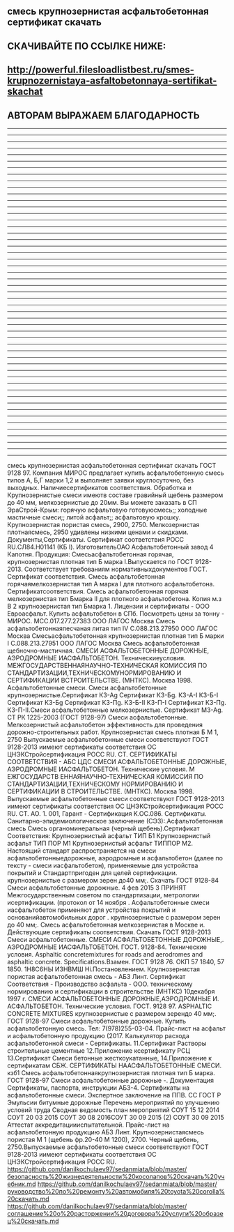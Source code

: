 смесь крупнозернистая асфальтобетонная сертификат скачать
--------------------------------------------------
СКАЧИВАЙТЕ ПО ССЫЛКЕ НИЖЕ:
--------------------------------------------------
http://powerful.filesloadlistbest.ru/smes-krupnozernistaya-asfaltobetonnaya-sertifikat-skachat
--------------------------------------------------
АВТОРАМ ВЫРАЖАЕМ БЛАГОДАРНОСТЬ
--------------------------------------------------
--------------------------------------------------
--------------------------------------------------
--------------------------------------------------
--------------------------------------------------
--------------------------------------------------
--------------------------------------------------
--------------------------------------------------
--------------------------------------------------
--------------------------------------------------
--------------------------------------------------
--------------------------------------------------
--------------------------------------------------
--------------------------------------------------
--------------------------------------------------
--------------------------------------------------
--------------------------------------------------
--------------------------------------------------
--------------------------------------------------
--------------------------------------------------
--------------------------------------------------
--------------------------------------------------
--------------------------------------------------
--------------------------------------------------
--------------------------------------------------
--------------------------------------------------
--------------------------------------------------
--------------------------------------------------
--------------------------------------------------
--------------------------------------------------
--------------------------------------------------
--------------------------------------------------
--------------------------------------------------
--------------------------------------------------
--------------------------------------------------
--------------------------------------------------
--------------------------------------------------
--------------------------------------------------
--------------------------------------------------
--------------------------------------------------
--------------------------------------------------
--------------------------------------------------
--------------------------------------------------
--------------------------------------------------
--------------------------------------------------
--------------------------------------------------
--------------------------------------------------
--------------------------------------------------
--------------------------------------------------
--------------------------------------------------
--------------------------------------------------
--------------------------------------------------
смесь крупнозернистая асфальтобетонная сертификат скачать ГОСТ 9128  97. Компания МИРОС предлагает купить асфальтобетонную смесь типов А, Б,Г марки 1,2 и выполняет заявки круглосуточно, без выходных.  Наличиесертификатов соответствия. Обработка и  Крупнозернистые смеси имеютв составе гравийный щебень размером до 40 мм, мелкозернистые  до 20мм. Вы можете заказать в СП ЭраСтрой-Крым: горячую асфальтовую готовуюсмесь;; холодные мастичные смеси;; литой асфальт;; асфальтовую крошку. Крупнозернистая пористая смесь, 2900, 2750. Мелкозернистая плотнаясмесь, 2950  удивлены низкими ценами и скидками. Документы,Сертификаты. Сертификат соответствия  РОСС RU.СЛ84.Н01141 (КБ I). ИзготовительОАО Асфальтобетонный завод  4 Капотня. Продукция: Смесьасфальтобетонная горячая, крупнозернистая плотная тип Б марка I.Выпускается по ГОСТ 9128-2013. Соответствует требованиям нормативныхдокументов ГОСТ. Сертификат соответствия. Смесь асфальтобетонная горячаямелкозернистая тип А марка I для плотного асфальтобетона. Сертификатсоответствия. Смесь асфальтобетонная горячая мелкозернистая тип Бмарка II для плотного асфальтобетона. Копия м.з В 2  крупнозернистая тип Бмарка 1. Лицензии и сертификаты - ООО Евроасфальт. Купить асфальтобетон в СПб. Посмотреть цены за тонну - МИРОС. MCC.017.277.27383 ООО ЛАГОС Москва Смесь асфальтобетоннаяпесчаная литая тип IV C.088.213.27950 ООО ЛАГОС Москва Смесьасфальтобетонная крупнозернистая плотная тип Б марки I C.088.213.27951 ООО ЛАГОС Москва Смесь асфальтобетонная щебночно-мастичная. СМЕСИ АСФАЛЬТОБЕТОННЫЕ ДОРОЖНЫЕ, АЭРОДРОМНЫЕ ИАСФАЛЬТОБЕТОН. Техническиеусловия. МЕЖГОСУДАРСТВЕННАЯНАУЧНО-ТЕХНИЧЕСКАЯ КОМИССИЯ ПО СТАНДАРТИЗАЦИИ,ТЕХНИЧЕСКОМУНОРМИРОВАНИЮ И СЕРТИФИКАЦИИ ВСТРОИТЕЛЬСТВЕ. (МНТКС). Москва 1998. Асфальтобетонные смеси. Смеси асфальтобетонные крупнозернистые.Сертификат КЗ-Аg Сертификат КЗ-Бg. КЗ-А-I КЗ-Б-I Сертификат КЗ-Бg Сертификат КЗ-Пg. КЗ-Б-II КЗ-П-I Сертификат КЗ-Пg. КЗ-П-II.Смеси асфальтобетонные мелкозернистые. Сертификат МЗ-Аg. СТ РК 1225-2003 (ГОСТ 9128-97) Смеси асфальтобетонные. Мелкозернистый асфальтобетон  эффективность для проведения дорожно-строительных работ.  Крупнозернистая смесь плотная Б М 1, 2750 Выпускаемые асфальтобетонные смеси соответствуют ГОСТ 9128-2013 иимеют сертификаты соответствия ОС ЦНЭКСтройсертификация РОСС RU. CT. СЕРТИФИКАТЫ СООТВЕТСТВИЯ - АБС ЦДС
СМЕСИ АСФАЛЬТОБЕТОННЫЕ ДОРОЖНЫЕ, АЭРОДРОМНЫЕ ИАСФАЛЬТОБЕТОН. Технические условия. М ЕЖГОСУДАРСТВ ЕННАЯНАУЧНО-ТЕХНИЧЕСКАЯ КОМИССИЯ ПО СТАНДАРТИЗАЦИИ,ТЕХНИЧЕСКОМУ НОРМИРОВАНИЮ И СЕРТИФИКАЦИИ В СТРОИТЕЛЬСТВЕ. (МНТКС). Москва 1998. Выпускаемые асфальтобетонные смеси соответствуют ГОСТ 9128-2013 иимеют сертификаты соответствия ОС ЦНЭКСтройсертификация РОСС RU. CT. AO. 1. 001, Гарант - Сертификация K.OC.086. Сертификаты. Санитарно-эпидемиологическое заключение (СЭЗ):.Асфальтобетонная смесь  Смесь органоминеральная (черный щебень).Сертификат Соответствия: Крупнозернистый асфальт ТИП Б1 Крупнозернистый асфальт ТИП ПОР М1  Крупнозернистый асфальт ТИППОР М2. Настоящий стандарт распространяется на смеси асфальтобетонныедорожные, аэродромные и асфальтобетон (далее по тексту - смеси иасфальтобетон), применяемые для устройства покрытий и  Стандартпригоден для целей сертификации.  крупнозернистые с размером зерен до40 мм;. Скачать ГОСТ 9128-84 Смеси асфальтобетонные дорожные. 4 фев 2015  3 ПРИНЯТ Межгосударственным советом по стандартизации, метрологии исертификации. (протокол от 14 ноября . Асфальтобетонные смеси иасфальтобетон применяют для устройства покрытий и основанийавтомобильных дорог . крупнозернистые с размером зерен до 40 мм;. Смесь асфальтобетонная мелкозернистая в Москве и. Действующие сертификаты соответствия. Скачать ГОСТ 9128-2013 Смеси асфальтобетонные. СМЕСИ АСФАЛЬТОБЕТОННЫЕ ДОРОЖНЫЕ,. АЭРОДРОМНЫЕ ИАСФАЛЬТОБЕТОН. ГОСТ. 9128-84. Технические условия. Asphaltic concretemixtures for roads and aerodromes and asphaltic concrete. Specifications.Взамен. ГОСТ 9128 76. ОКП 57 1840, 57 1850. 1Н8С6НЫ ИЗНВМШ Hi.Постановлением. Крупнозернистая пористая асфальтобетонная смесь - АБЗ Линт. Сертификат Соответствия - Производство асфальта - ООО. техническому нормированию и сертификации в строительстве (МНТКС) 10декабря 1997 г.  СМЕСИ АСФАЛЬТОБЕТОННЫЕ ДОРОЖНЫЕ,АЭРОДРОМНЫЕ И. АСФАЛЬТОБЕТОН. Технические условия. ГОСТ. 9128  97. ASPHALTIC CONCRETE MIXTURES  крупнозернистые с размером зерендо 40 мм;.
ГОСТ 9128-97 Смеси асфальтобетонные дорожные. Купить асфальтобетонную смесь. Тел: 7(978)255-03-04. Прайс-лист на асфальт и асфальтобетонную продукцию (2017. Калькулятор расхода асфальтобетонной смеси - Сертификаты. 11.Сертификат Растворы строительные цементные  12.Приложение ксертификату РСЦ  13.Сертификат Смеси бетонные жесткоукатанные, 14.Приложение к сертификатам СБЖ. СЕРТИФИКАТЫ НААСФАЛЬТОБЕТОННЫЕ СМЕСИ. кзб1  Смесь асфальтобетоннаякрупнозернистая плотная тип Б марка. ГОСТ 9128-97 Смеси асфальтобетонные дорожные  -. Документация  Сертификаты, паспорта, инструкции  АБЗ-4. Сертификаты на асфальтобетонные смеси. Экспертное заключение на ППВ. СС ГОСТ Р Эмульсии битумные дорожные Перечень мероприятий по улучшению условий труда  Сводная ведомость план мероприятий СОУТ 15 12 2014 СОУТ 20 03 2015 СОУТ 30 08 2016СОУТ 30 09 2015 (2) СОУТ 30 09 2015  Аттестат аккредитациииспытательной. Прайс-лист на асфальтобетонную продукцию АБЗ Линт.  Крупнозернистаясмесь пористая М 1 (щебень фр.20-40 М 1200), 2700. Черный щебень, 2750.Выпускаемые асфальтобетонные смеси соответствуют ГОСТ 9128-2013 иимеют сертификаты соответствия ОС ЦНЭКСтройсертификация РОСС RU.
https://github.com/danilkochulaev97/sedanmiata/blob/master/безопасность%20жизнедеятельности%20косолапов%20скачать%20учебник.md
https://github.com/danilkochulaev97/sedanmiata/blob/master/руководство%20по%20ремонту%20автомобиля%20toyota%20corolla%20скачать.md
https://github.com/danilkochulaev97/sedanmiata/blob/master/соглашение%20о%20расторжении%20договора%20услуги%20образец%20скачать.md